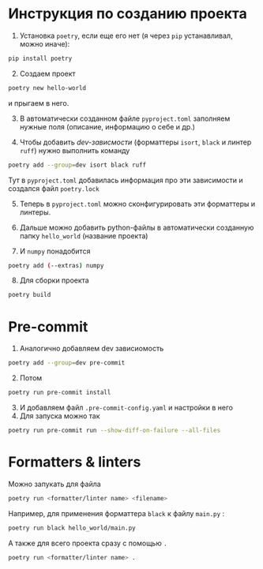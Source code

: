 # Инструкция по созданию проекта
1. Установка `poetry`, если еще его нет (я через `pip` устанавливал, можно иначе):
```bash
pip install poetry
```

2. Создаем проект
```bash
poetry new hello-world
```
и прыгаем в него.

3. В автоматически созданном файле `pyproject.toml` заполняем нужные поля (описание, информацию о себе и др.)

4. Чтобы добавить *dev-зависмости* (форматтеры `isort`, `black` и линтер `ruff`) нужно выполнить команду
```bash
poetry add --group=dev isort black ruff
```
Тут в `pyproject.toml` добавилась информация про эти зависимости и создался файл `poetry.lock`

5. Теперь в `pyproject.toml` можно сконфигурировать эти форматтеры и линтеры.

6. Дальше можно добавить python-файлы в автоматически созданную папку `hello_world` (название проекта)

7. И `numpy` понадобится 
```bash
poetry add (--extras) numpy
```

8. Для сборки проекта
```bash
poetry build
```

# Pre-commit

1. Аналогично добавляем dev зависиомость
```bash
poetry add --group=dev pre-commit
```
2. Потом
```bash
poetry run pre-commit install
```
3. И добавляем файл `.pre-commit-config.yaml` и настройки в него
4. Для запуска можно так
```bash
poetry run pre-commit run --show-diff-on-failure --all-files
```
# Formatters & linters

Можно запукать для файла
```bash
poetry run <formatter/linter name> <filename>
```
Например, для применения форматтера `black` к файлу `main.py` :
```bash
poetry run black hello_world/main.py
```
А также для всего проекта сразу с помощью `.`
```bash
poetry run <formatter/linter name> .
```


